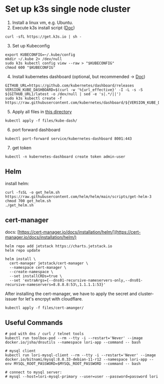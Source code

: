 # Set up k3s single node cluster

1. Install a linux vm, e.g. Ubuntu.
2. Execute k3s install script ([Doc](https://docs.k3s.io/quick-start))

```shell
curl -sfL https://get.k3s.io | sh -

```

3. Set up Kubeconfig

```shell
export KUBECONFIG=~/.kube/config
mkdir ~/.kube 2> /dev/null
sudo k3s kubectl config view --raw > "$KUBECONFIG"
chmod 600 "$KUBECONFIG"
```

4. Install kubernetes dashboard (optional, but recommended -> [Doc](https://docs.k3s.io/installation/kube-dashboard))

```shell
GITHUB_URL=https://github.com/kubernetes/dashboard/releases
VERSION_KUBE_DASHBOARD=$(curl -w '%{url_effective}' -I -L -s -S ${GITHUB_URL}/latest -o /dev/null | sed -e 's|.*/||')
sudo k3s kubectl create -f https://raw.githubusercontent.com/kubernetes/dashboard/${VERSION_KUBE_DASHBOARD}/aio/deploy/recommended.yaml
```

5. Apply all files in [this directory](files/kub-dash)

```shell
kubectl apply -f files/kube-dash/
```

6. port forward dashboard

```shell
kubectl port-forward service/kubernetes-dashboard 8001:443
```

7. get token

```shell
kubectl -n kubernetes-dashboard create token admin-user
```

## Helm

install helm:

```shell
curl -fsSL -o get_helm.sh https://raw.githubusercontent.com/helm/helm/main/scripts/get-helm-3
chmod 700 get_helm.sh
./get_helm.sh
```

## cert-manager

docs: [https://cert-manager.io/docs/installation/helm/](https://cert-manager.io/docs/installation/helm/)

```shell
helm repo add jetstack https://charts.jetstack.io
helm repo update

helm install \
  cert-manager jetstack/cert-manager \
  --namespace cert-manager \
  --create-namespace \
  --set installCRDs=true \
  --set 'extraArgs={--dns01-recursive-nameservers-only,--dns01-recursive-nameservers=8.8.8.8:53\,1.1.1.1:53}'
```

After installing the cert-manager, we have to apply the secret and cluster-issuer for let's encrpyt with cloudflare.

```shell
kubectl apply -f files/cert-amanger/
```

## Useful Commands

```shell
# pod with dns / curl / telnet tools
kubectl run toolbox-pod --rm --tty -i --restart='Never' --image  docker.io/jsha/dnsutils --namespace lori-app --command -- bash

# mysql client
kubectl run lori-mysql-client --rm --tty -i --restart='Never' --image  docker.io/bitnami/mysql:8.0.33-debian-11-r12 --namespace lori-app --env MYSQL_ROOT_PASSWORD=$MYSQL_ROOT_PASSWORD --command -- bash

# connect to mysql server:
# mysql --host=lori-mysql-primary --user=user --password=password lori
```
